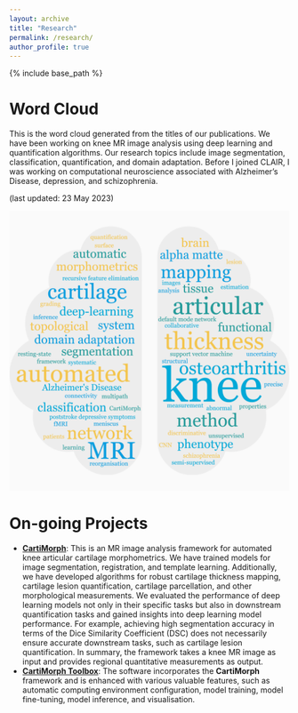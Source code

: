 ```yaml
---
layout: archive
title: "Research"
permalink: /research/
author_profile: true
---
```


{% include base_path %}

Word Cloud
======

This is the word cloud generated from the titles of our publications. We have been working on knee MR image analysis using deep learning and quantification algorithms. Our research topics include image segmentation, classification, quantification, and domain adaptation. Before I joined CLAIR, I was working on computational neuroscience associated with Alzheimer’s Disease, depression,  and schizophrenia.

(last updated: 23 May 2023)

<p align="center"> 
  <img width="600" src="/_pages/research.assets/ycyao_wordCloud.png" />
</p>


On-going Projects
======

- [**CartiMorph**](https://github.com/YongchengYAO/CartiMorph): This is an MR image analysis framework for automated knee articular cartilage morphometrics. We have trained models for image segmentation, registration, and template learning. Additionally, we have developed algorithms for robust cartilage thickness mapping, cartilage lesion quantification, cartilage parcellation, and other morphological measurements. We evaluated the performance of deep learning models not only in their specific tasks but also in downstream quantification tasks and gained insights into deep learning model performance. For example, achieving high segmentation accuracy in terms of the Dice Similarity Coefficient (DSC) does not necessarily ensure accurate downstream tasks, such as cartilage lesion quantification. In summary, the framework takes a knee MR image as input and provides regional quantitative measurements as output.
- [**CartiMorph Toolbox**](https://github.com/YongchengYAO/CartiMorph-Toolbox): The software incorporates the **CartiMorph** framework and is enhanced with various valuable features, such as automatic computing environment configuration, model training, model fine-tuning, model inference, and visualisation.

